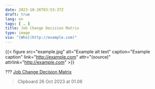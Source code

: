 ```yaml
---
date: 2023-10-26T03:53:37Z
draft: true
lang: en
tags: [ … ]
title: Job Change Decision Matrix
type: image
via: "[Who](http://example.com)"
---
```


{{< figure src="example.jpg" alt="Example alt text" caption="Example caption" link="http://example.com" attr="(source)" attrlink="http://example.com" >}}

??? [Job Change Decision Matrix](https://www.linkedin.com/pulse/job-change-decision-matrix-maneesha-jha-thakur/)

> Clipboard 26 Oct 2023 at 01.06

<!-- TODO: Review captions format -->
